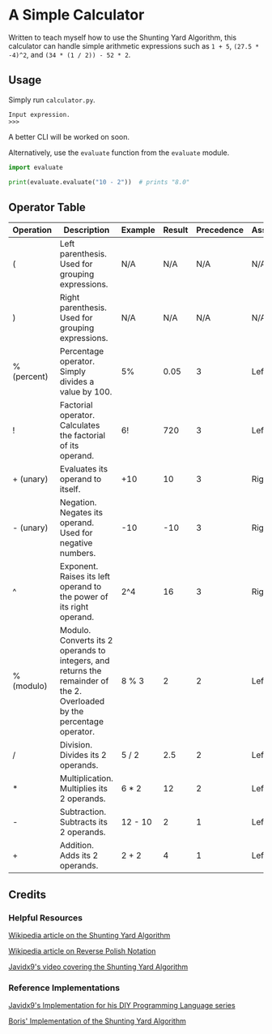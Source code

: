 # A Simple Calculator

Written to teach myself how to use the Shunting Yard Algorithm,
this calculator can handle simple arithmetic expressions such as `1 + 5`,
`(27.5 * -4)^2`, and `(34 * (1 / 2)) - 52 * 2`.

## Usage

Simply run `calculator.py`.

```none
Input expression.
>>>
```

A better CLI will be worked on soon.

Alternatively, use the `evaluate` function from the `evaluate` module.

```py
import evaluate

print(evaluate.evaluate("10 - 2"))  # prints "8.0"

```

## Operator Table

| Operation   | Description                                                                                                             | Example | Result | Precedence | Associativity |
|-------------|-------------------------------------------------------------------------------------------------------------------------|---------|--------|------------|---------------|
| (           | Left parenthesis. Used for grouping expressions.                                                                        | N/A     | N/A    | N/A        | N/A           |
| )           | Right parenthesis. Used for grouping expressions.                                                                       | N/A     | N/A    | N/A        | N/A           |
| % (percent) | Percentage operator. Simply divides a value by 100.                                                                     | 5%      | 0.05   | 3          | Left to Right |
| !           | Factorial operator. Calculates the factorial of its operand.                                                            | 6!      | 720    | 3          | Left to Right |
| + (unary)   | Evaluates its operand to itself.                                                                                        | +10     | 10     | 3          | Right to Left |
| - (unary)   | Negation. Negates its operand. Used for negative numbers.                                                               | -10     | -10    | 3          | Right to Left |
| ^           | Exponent. Raises its left operand to the power of its right operand.                                                    | 2^4     | 16     | 3          | Right to Left |
| % (modulo)  | Modulo. Converts its 2 operands to integers, and returns the remainder of the 2. Overloaded by the percentage operator. | 8 % 3   | 2      | 2          | Left to Right |
| /           | Division. Divides its 2 operands.                                                                                       | 5 / 2   | 2.5    | 2          | Left to Right |
| *           | Multiplication. Multiplies its 2 operands.                                                                              | 6 * 2   | 12     | 2          | Left to Right |
| -           | Subtraction. Subtracts its 2 operands.                                                                                  | 12 - 10 | 2      | 1          | Left to Right |
| +           | Addition. Adds its 2 operands.                                                                                          | 2 + 2   | 4      | 1          | Left to Right |

## Credits

### Helpful Resources

[Wikipedia article on the Shunting Yard Algorithm](https://en.wikipedia.org/wiki/Shunting_yard_algorithm)

[Wikipedia article on Reverse Polish Notation](https://en.wikipedia.org/wiki/Reverse_Polish_notation)

[Javidx9's video covering the Shunting Yard Algorithm](https://www.youtube.com/watch?v=unh6aK8WMwM)

### Reference Implementations

[Javidx9's Implementation for his DIY Programming Language series](https://github.com/OneLoneCoder/Javidx9/blob/master/SimplyCode/OneLoneCoder_ShuntingYardAlgo.cpp)

[Boris' Implementation of the Shunting Yard Algorithm](https://github.com/BorisAnastasov/Shunting-Yard-Algorithm--CSharp/tree/main)
